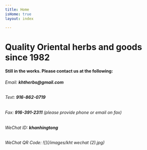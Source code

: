 ```yaml
---
title: Home
isHome: true
layout: index

---
```

# Quality Oriental herbs and goods since 1982

#### Still in the works. Please contact us at the following:

###### Email: **_khtherbs@gmail.com_**

###### Text: **_916-862-0719_**

###### Fax: **_916-391-2311_** (please provide phone or email on fax)

###### WeChat ID: **khanhingtong**

###### WeChat QR Code: ![](/images/kht wechat (2).jpg)
